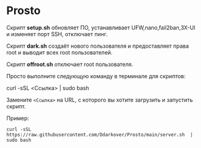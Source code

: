 # Prosto

Скрипт **setup.sh** обновляет ПО, устанавливает UFW,nano,fail2ban,3X-UI и изменяет порт SSH, отключает пинг.

Скрипт **dark.sh** создаёт нового пользователя и предоставляет права root и выводит всех root пользователей.

Скрипт **offroot.sh** отключает root пользователя.

Просто выполните следующую команду в терминале для скриптов:

curl -sSL <Ссылка> | sudo bash

Замените `<Ссылка>` на URL, с которого вы хотите загрузить и запустить скрипт.

Пример: 
```
curl -sSL  https://raw.githubusercontent.com/Ddarkover/Prosto/main/server.sh  | sudo bash
```
